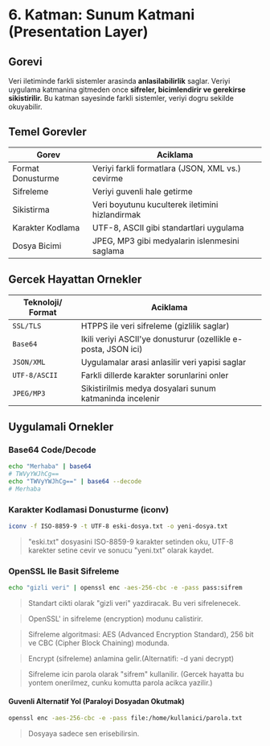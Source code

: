# 6. Katman: Sunum Katmani (Presentation Layer)

## Gorevi

Veri iletiminde farkli sistemler arasinda **anlasilabilirlik** saglar. Veriyi uygulama katmanina gitmeden once **sifreler, bicimlendirir ve gerekirse sikistirilir.**
Bu katman sayesinde farkli sistemler, veriyi dogru sekilde okuyabilir.

## Temel Gorevler

| Gorev         | Aciklama      |
|---------------|-------------------------------------------------------|
| Format Donusturme | Veriyi farkli formatlara (JSON, XML vs.) cevirme  |
| Sifreleme         | Veriyi guvenli hale getirme                       | 
| Sikistirma        | Veri boyutunu kuculterek iletimini hizlandirmak   |
| Karakter Kodlama  | UTF-8, ASCII gibi standartlari uygulama           |
| Dosya Bicimi      | JPEG, MP3 gibi medyalarin islenmesini saglama     |

## Gercek Hayattan Ornekler

| Teknoloji/ Format   | Aciklama             |
|---------------------|----------------------| 
| `SSL/TLS`           | HTPPS ile veri sifreleme (gizlilik saglar) |
| `Base64`            | Ikili veriyi ASCII'ye donusturur (ozellikle e-posta, JSON ici)  |
| `JSON/XML`          | Uygulamalar arasi anlasilir veri yapisi saglar  |
| `UTF-8/ASCII`       | Farkli dillerde karakter sorunlarini onler |
| `JPEG/MP3`          | Sikistirilmis medya dosyalari sunum katmaninda incelenir |

## Uygulamali Ornekler

### Base64 Code/Decode

```bash
echo "Merhaba" | base64
# TWVyYWJhCg==
echo "TWVyYWJhCg==" | base64 --decode
# Merhaba
```

### Karakter Kodlamasi Donusturme (iconv)

```bash
iconv -f ISO-8859-9 -t UTF-8 eski-dosya.txt -o yeni-dosya.txt
```

> "eski.txt" dosyasini ISO-8859-9 karakter setinden oku, UTF-8 karekter setine cevir ve sonucu "yeni.txt" olarak kaydet.  
 
### OpenSSL Ile Basit Sifreleme

```bash
echo "gizli veri" | openssl enc -aes-256-cbc -e -pass pass:sifrem
```

> Standart cikti olarak "gizli veri" yazdiracak. Bu veri sifrelenecek. 

> OpenSSL' in sifreleme (encryption) modunu calistirir.

> Sifreleme algoritmasi: AES (Advanced Encryption Standard), 256 bit ve CBC (Cipher Block Chaining) modunda.

> Encrypt (sifreleme) anlamina gelir.(Alternatifi: -d yani decrypt)

> Sifreleme icin parola olarak "sifrem" kullanilir. (Gercek hayatta bu yontem onerilmez, cunku komutta parola acikca yazilir.)

#### Guvenli Alternatif Yol (Paraloyi Dosyadan Okutmak)  

```bash
openssl enc -aes-256-cbc -e -pass file:/home/kullanici/parola.txt
```

> Dosyaya sadece sen erisebilirsin. 










